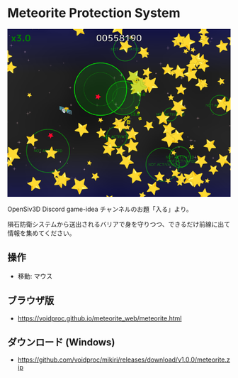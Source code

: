 # Meteorite Protection System 

![01](screenshot/01.png)

OpenSiv3D Discord game-idea チャンネルのお題「入る」より。

隕石防衛システムから送出されるバリアで身を守りつつ、できるだけ前線に出て情報を集めてください。

## 操作
- 移動: マウス

## ブラウザ版
- https://voidproc.github.io/meteorite_web/meteorite.html

## ダウンロード (Windows)
- https://github.com/voidproc/mikiri/releases/download/v1.0.0/meteorite.zip
